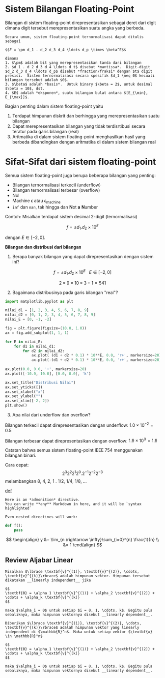 Sistem Bilangan Floating-Point
=====
Bilangan di sistem floating-point direpresentasikan sebagai deret dari digit dimana digit tersebut merepresentasikan suatu angka yang berbeda. 
```{note}
Secara umum, sistem floating-point ternormalisasi dapat ditulis sebagai 

$$F = \pm d_1 . d_2 d_3 d_4 \ldots d_p \times \beta^E$$

dimana
1. $\pm$ adalah bit yang merepresentasikan tanda dari bilangan
2. $d_1 . d_2 d_3 d_4 \ldots d_t$ disebut *mantissa*.  Digit-digit $d_2 d_3 d_4 \ldots d_p$ disebut *fraction/fraksi* dengan $t$ digit presisi.  Sistem ternormalisasi secara spesifik $d_1 \neq 0$ kecuali bilangan tersebut adalah $0$.
3. $\beta$ adalah *basis*.  Untuk binary $\beta = 2$, untuk desimal $\beta = 10$, dst.
4. $E$ adalah *eksponen*, suatu bilangan bulat antara $[E_{\min}, E_{\max}]$.
```
Bagian penting dalam sistem floating-point yaitu
1. Terdapat himpunan diskrit dan berhingga yang merepresentasikan suatu bilangan
2. Dapat merepresentasikan bilangan yang tidak terdisrtibusi secara teratur pada garis bilangan (real)
3. Aritmatika di dalam sistem floating-point menghasilkan hasil yang berbeda dibandingkan dengan aritmatika di dalam sistem bilangan real

# Sifat-Sifat dari sistem floating-point
Semua sistem floating-point juga berupa beberapa bilangan yang penting:
 - Bilangan ternormalisasi terkecil (underflow)
 - Bilangan ternormalisasi terbesar (overflow)
 - Nol
 - Machine $\epsilon$ atau $\epsilon_{\text{machine}}$
 - `inf` dan `nan`, tak hingga dan **N**ot **a** **N**umber

Contoh:
Misalkan terdapat sistem desimal 2-digit (ternormalisasi)

$$f = \pm d_1 . d_2 \times 10^E$$

dengan $E \in [-2, 0]$.

**Bilangan dan distribusi dari bilangan**

1. Berapa banyak bilangan yang dapat direpresentasikan dengan sistem ini?

$$
    f = \pm d_1 . d_2 \times 10^E ~~~  E \in [-2, 0]
$$

$$ 
    2 \times 9 \times 10 \times 3 + 1 = 541
$$

2. Bagaimana distribusinya pada garis bilangan "real"?
```python
import matplotlib.pyplot as plt

nilai_d1 = [1, 2, 3, 4, 5, 6, 7, 8, 9]
nilai_d2 = [0, 1, 2, 3, 4, 5, 6, 7, 8, 9]
nilai_E = [0, -1, -2]

fig = plt.figure(figsize=(10.0, 1.0))
ax = fig.add_subplot(1, 1, 1)

for E in nilai_E:
    for d1 in nilai_d1:
        for d2 in nilai_d2:
            ax.plot( (d1 + d2 * 0.1) * 10**E, 0.0, 'r+', markersize=20)
            ax.plot(-(d1 + d2 * 0.1) * 10**E, 0.0, 'r+', markersize=20)
            
ax.plot(0.0, 0.0, '+', markersize=20)
ax.plot([-10.0, 10.0], [0.0, 0.0], 'k')

ax.set_title("Distribusi Nilai")
ax.set_yticks([])
ax.set_xlabel("x")
ax.set_ylabel("")
ax.set_xlim([-2, 2])
plt.show()

```

3. Apa nilai dari underflow dan overflow?

Bilangan terkecil dapat direpresentasikan dengan underflow:  $1.0 \times 10^{-2} = 0.5$

Bilangan terbesar dapat direpresentasikan dengan overflow:  $1.9 \times 10^0 = 1.9$

Catatan bahwa semua sistem floating-point IEEE 754 menggunakan bilangan binari.  

Cara cepat:
$$
    2^3 2^2 2^1 2^0 . 2^{-1} 2^{-2} 2^{-3}
$$
melambangkan 8, 4, 2, 1 . 1/2, 1/4, 1/8, ...

[def]

[def]: http://www.abc.com "abc"

```{note}
Here is an *admonition* directive.
You can write **any** Markdown in here, and it will be `syntax highlighted`
```

```{tip}
Even nested directives will work:
```

```python
def f():
    pass
```

$$
\begin{align}
y &= \lim_{n \rightarrow \infty}\sum_{i=0}^{n} \frac{1}{n} \\
 &= 1
\end{align}
$$

## Review Aljabar Linear

```{admonition} Definisi 
Misalkan $\lbrace \textbf{v}^{(1)}, \textbf{v}^{(2)}, \cdots, \textbf{v}^{(k)}\rbrace$ adalah himpunan vektor. Himpunan tersebut dikatakan __linearly independent__ jika

$$
\textbf{0} = \alpha_1 \textbf{v}^{(1)} + \alpha_2 \textbf{v}^{(2)} + \cdots + \alpha_k \textbf{v}^{(k)}
$$

maka $\alpha_i = 0$ untuk setiap $i = 0, 1, \cdots, k$. Begitu pula sebaliknya, maka himpunan vektornya disebut __linearly dependent__. 
```

```{admonition} Teorema 
Diberikan $\lbrace \textbf{v}^{(1)}, \textbf{v}^{(2)}, \cdots, \textbf{v}^{(k)}\rbrace$ adalah himpunan vektor yang linearly independent di $\mathbb{R}^n$. Maka untuk setiap vektor $\textbf{x} \in \mathbb{R}^n$ 

$$
\textbf{0} = \alpha_1 \textbf{v}^{(1)} + \alpha_2 \textbf{v}^{(2)} + \cdots + \alpha_k \textbf{v}^{(k)}
$$

maka $\alpha_i = 0$ untuk setiap $i = 0, 1, \cdots, k$. Begitu pula sebaliknya, maka himpunan vektornya disebut __linearly dependent__. 
```

